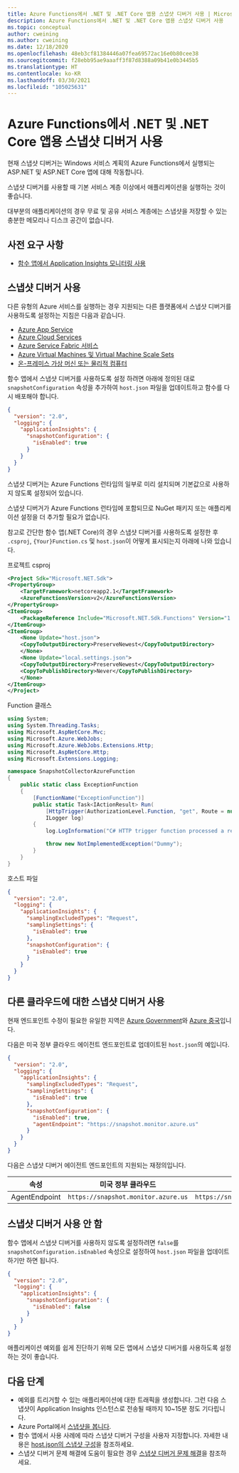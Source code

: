 ```yaml
---
title: Azure Functions에서 .NET 및 .NET Core 앱용 스냅샷 디버거 사용 | Microsoft Docs
description: Azure Functions에서 .NET 및 .NET Core 앱용 스냅샷 디버거 사용
ms.topic: conceptual
author: cweining
ms.author: cweining
ms.date: 12/18/2020
ms.openlocfilehash: 48eb3cf81384446a07fea69572ac16e0b80cee38
ms.sourcegitcommit: f28ebb95ae9aaaff3f87d8388a09b41e0b3445b5
ms.translationtype: HT
ms.contentlocale: ko-KR
ms.lasthandoff: 03/30/2021
ms.locfileid: "105025631"
---
```

# <a name="enable-snapshot-debugger-for-net-and-net-core-apps-in-azure-functions"></a>Azure Functions에서 .NET 및 .NET Core 앱용 스냅샷 디버거 사용

현재 스냅샷 디버거는 Windows 서비스 계획의 Azure Functions에서 실행되는 ASP.NET 및 ASP.NET Core 앱에 대해 작동합니다.

스냅샷 디버거를 사용할 때 기본 서비스 계층 이상에서 애플리케이션을 실행하는 것이 좋습니다.

대부분의 애플리케이션의 경우 무료 및 공유 서비스 계층에는 스냅샷을 저장할 수 있는 충분한 메모리나 디스크 공간이 없습니다.

## <a name="prerequisites"></a>사전 요구 사항

* [함수 앱에서 Application Insights 모니터링 사용](../../azure-functions/configure-monitoring.md#add-to-an-existing-function-app)

## <a name="enable-snapshot-debugger"></a>스냅샷 디버거 사용

다른 유형의 Azure 서비스를 실행하는 경우 지원되는 다른 플랫폼에서 스냅샷 디버거를 사용하도록 설정하는 지침은 다음과 같습니다.
* [Azure App Service](snapshot-debugger-appservice.md?toc=/azure/azure-monitor/toc.json)
* [Azure Cloud Services](snapshot-debugger-vm.md?toc=/azure/azure-monitor/toc.json)
* [Azure Service Fabric 서비스](snapshot-debugger-vm.md?toc=/azure/azure-monitor/toc.json)
* [Azure Virtual Machines 및 Virtual Machine Scale Sets](snapshot-debugger-vm.md?toc=/azure/azure-monitor/toc.json)
* [온-프레미스 가상 머신 또는 물리적 컴퓨터](snapshot-debugger-vm.md?toc=/azure/azure-monitor/toc.json)

함수 앱에서 스냅샷 디버거를 사용하도록 설정 하려면 아래에 정의된 대로 `snapshotConfiguration` 속성을 추가하여 `host.json` 파일을 업데이트하고 함수를 다시 배포해야 합니다.

```json
{
  "version": "2.0",
  "logging": {
    "applicationInsights": {
      "snapshotConfiguration": {
        "isEnabled": true
      }
    }
  }
}
```

스냅샷 디버거는 Azure Functions 런타임의 일부로 미리 설치되며 기본값으로 사용하지 않도록 설정되어 있습니다.

스냅샷 디버거가 Azure Functions 런타임에 포함되므로 NuGet 패키지 또는 애플리케이션 설정을 더 추가할 필요가 없습니다.

참고로 간단한 함수 앱(.NET Core)의 경우 스냅샷 디버거를 사용하도록 설정한 후 `.csproj`, `{Your}Function.cs` 및 `host.json`이 어떻게 표시되는지 아래에 나와 있습니다.

프로젝트 csproj

```xml
<Project Sdk="Microsoft.NET.Sdk">
<PropertyGroup>
    <TargetFramework>netcoreapp2.1</TargetFramework>
    <AzureFunctionsVersion>v2</AzureFunctionsVersion>
</PropertyGroup>
<ItemGroup>
    <PackageReference Include="Microsoft.NET.Sdk.Functions" Version="1.0.31" />
</ItemGroup>
<ItemGroup>
    <None Update="host.json">
    <CopyToOutputDirectory>PreserveNewest</CopyToOutputDirectory>
    </None>
    <None Update="local.settings.json">
    <CopyToOutputDirectory>PreserveNewest</CopyToOutputDirectory>
    <CopyToPublishDirectory>Never</CopyToPublishDirectory>
    </None>
</ItemGroup>
</Project>
```

Function 클래스

```csharp
using System;
using System.Threading.Tasks;
using Microsoft.AspNetCore.Mvc;
using Microsoft.Azure.WebJobs;
using Microsoft.Azure.WebJobs.Extensions.Http;
using Microsoft.AspNetCore.Http;
using Microsoft.Extensions.Logging;

namespace SnapshotCollectorAzureFunction
{
    public static class ExceptionFunction
    {
        [FunctionName("ExceptionFunction")]
        public static Task<IActionResult> Run(
            [HttpTrigger(AuthorizationLevel.Function, "get", Route = null)] HttpRequest req,
            ILogger log)
        {
            log.LogInformation("C# HTTP trigger function processed a request.");

            throw new NotImplementedException("Dummy");
        }
    }
}
```

호스트 파일

```json
{
  "version": "2.0",
  "logging": {
    "applicationInsights": {
      "samplingExcludedTypes": "Request",
      "samplingSettings": {
        "isEnabled": true
      },
      "snapshotConfiguration": {
        "isEnabled": true
      }
    }
  }
}
```

## <a name="enable-snapshot-debugger-for-other-clouds"></a>다른 클라우드에 대한 스냅샷 디버거 사용

현재 엔드포인트 수정이 필요한 유일한 지역은 [Azure Government](../../azure-government/compare-azure-government-global-azure.md#application-insights)와 [Azure 중국](/azure/china/resources-developer-guide)입니다.

다음은 미국 정부 클라우드 에이전트 엔드포인트로 업데이트된 `host.json`의 예입니다.
```json
{
  "version": "2.0",
  "logging": {
    "applicationInsights": {
      "samplingExcludedTypes": "Request",
      "samplingSettings": {
        "isEnabled": true
      },
      "snapshotConfiguration": {
        "isEnabled": true,
        "agentEndpoint": "https://snapshot.monitor.azure.us"
      }
    }
  }
}
```

다음은 스냅샷 디버거 에이전트 엔드포인트의 지원되는 재정의입니다.

|속성    | 미국 정부 클라우드 | 중국 클라우드 |   
|---------------|---------------------|-------------|
|AgentEndpoint         | `https://snapshot.monitor.azure.us`    | `https://snapshot.monitor.azure.cn` |

## <a name="disable-snapshot-debugger"></a>스냅샷 디버거 사용 안 함

함수 앱에서 스냅샷 디버거를 사용하지 않도록 설정하려면 `false`를 `snapshotConfiguration.isEnabled` 속성으로 설정하여 `host.json` 파일을 업데이트하기만 하면 됩니다.

```json
{
  "version": "2.0",
  "logging": {
    "applicationInsights": {
      "snapshotConfiguration": {
        "isEnabled": false
      }
    }
  }
}
```

애플리케이션 예외를 쉽게 진단하기 위해 모든 앱에서 스냅샷 디버거를 사용하도록 설정하는 것이 좋습니다.

## <a name="next-steps"></a>다음 단계

- 예외를 트리거할 수 있는 애플리케이션에 대한 트래픽을 생성합니다. 그런 다음 스냅샷이 Application Insights 인스턴스로 전송될 때까지 10~15분 정도 기다립니다.
- Azure Portal에서 [스냅샷을 봅니다](snapshot-debugger.md?toc=/azure/azure-monitor/toc.json#view-snapshots-in-the-portal).
- 함수 앱에서 사용 사례에 따라 스냅샷 디버거 구성을 사용자 지정합니다. 자세한 내용은 [host.json의 스냅샷 구성](../../azure-functions/functions-host-json.md#applicationinsightssnapshotconfiguration)을 참조하세요.
- 스냅샷 디버거 문제 해결에 도움이 필요한 경우 [스냅샷 디버거 문제 해결](snapshot-debugger-troubleshoot.md?toc=/azure/azure-monitor/toc.json)을 참조하세요.
